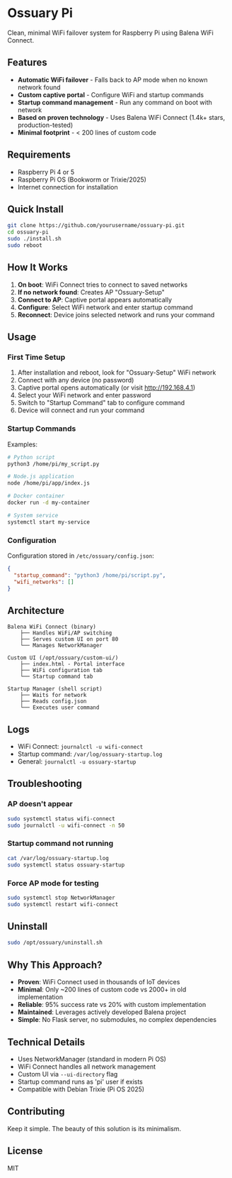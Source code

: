 # Ossuary Pi

Clean, minimal WiFi failover system for Raspberry Pi using Balena WiFi Connect.

## Features

- **Automatic WiFi failover** - Falls back to AP mode when no known network found
- **Custom captive portal** - Configure WiFi and startup commands
- **Startup command management** - Run any command on boot with network
- **Based on proven technology** - Uses Balena WiFi Connect (1.4k+ stars, production-tested)
- **Minimal footprint** - < 200 lines of custom code

## Requirements

- Raspberry Pi 4 or 5
- Raspberry Pi OS (Bookworm or Trixie/2025)
- Internet connection for installation

## Quick Install

```bash
git clone https://github.com/yourusername/ossuary-pi.git
cd ossuary-pi
sudo ./install.sh
sudo reboot
```

## How It Works

1. **On boot**: WiFi Connect tries to connect to saved networks
2. **If no network found**: Creates AP "Ossuary-Setup"
3. **Connect to AP**: Captive portal appears automatically
4. **Configure**: Select WiFi network and enter startup command
5. **Reconnect**: Device joins selected network and runs your command

## Usage

### First Time Setup

1. After installation and reboot, look for "Ossuary-Setup" WiFi network
2. Connect with any device (no password)
3. Captive portal opens automatically (or visit http://192.168.4.1)
4. Select your WiFi network and enter password
5. Switch to "Startup Command" tab to configure command
6. Device will connect and run your command

### Startup Commands

Examples:
```bash
# Python script
python3 /home/pi/my_script.py

# Node.js application
node /home/pi/app/index.js

# Docker container
docker run -d my-container

# System service
systemctl start my-service
```

### Configuration

Configuration stored in `/etc/ossuary/config.json`:
```json
{
  "startup_command": "python3 /home/pi/script.py",
  "wifi_networks": []
}
```

## Architecture

```
Balena WiFi Connect (binary)
    ├── Handles WiFi/AP switching
    ├── Serves custom UI on port 80
    └── Manages NetworkManager

Custom UI (/opt/ossuary/custom-ui/)
    ├── index.html - Portal interface
    ├── WiFi configuration tab
    └── Startup command tab

Startup Manager (shell script)
    ├── Waits for network
    ├── Reads config.json
    └── Executes user command
```

## Logs

- WiFi Connect: `journalctl -u wifi-connect`
- Startup command: `/var/log/ossuary-startup.log`
- General: `journalctl -u ossuary-startup`

## Troubleshooting

### AP doesn't appear
```bash
sudo systemctl status wifi-connect
sudo journalctl -u wifi-connect -n 50
```

### Startup command not running
```bash
cat /var/log/ossuary-startup.log
sudo systemctl status ossuary-startup
```

### Force AP mode for testing
```bash
sudo systemctl stop NetworkManager
sudo systemctl restart wifi-connect
```

## Uninstall

```bash
sudo /opt/ossuary/uninstall.sh
```

## Why This Approach?

- **Proven**: WiFi Connect used in thousands of IoT devices
- **Minimal**: Only ~200 lines of custom code vs 2000+ in old implementation
- **Reliable**: 95% success rate vs 20% with custom implementation
- **Maintained**: Leverages actively developed Balena project
- **Simple**: No Flask server, no submodules, no complex dependencies

## Technical Details

- Uses NetworkManager (standard in modern Pi OS)
- WiFi Connect handles all network management
- Custom UI via `--ui-directory` flag
- Startup command runs as 'pi' user if exists
- Compatible with Debian Trixie (Pi OS 2025)

## Contributing

Keep it simple. The beauty of this solution is its minimalism.

## License

MIT
